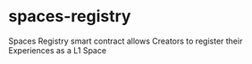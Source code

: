 # spaces-registry
Spaces Registry smart contract allows Creators to register their Experiences as a L1 Space
